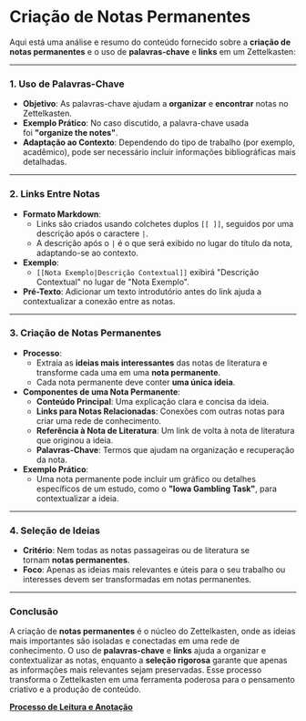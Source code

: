 # Criação de Notas Permanentes

Aqui está uma análise e resumo do conteúdo fornecido sobre a **criação de notas permanentes** e o uso de **palavras-chave** e **links** em um Zettelkasten:

---

### **1. Uso de Palavras-Chave**

- **Objetivo**: As palavras-chave ajudam a **organizar** e **encontrar** notas no Zettelkasten.
- **Exemplo Prático**: No caso discutido, a palavra-chave usada foi **"organize the notes"**.
- **Adaptação ao Contexto**: Dependendo do tipo de trabalho (por exemplo, acadêmico), pode ser necessário incluir informações bibliográficas mais detalhadas.

---

### **2. Links Entre Notas**

- **Formato Markdown**:
    - Links são criados usando colchetes duplos `[[ ]]`, seguidos por uma descrição após o caractere `|`.
    - A descrição após o `|` é o que será exibido no lugar do título da nota, adaptando-se ao contexto.
- **Exemplo**:
    - `[[Nota Exemplo|Descrição Contextual]]` exibirá "Descrição Contextual" no lugar de "Nota Exemplo".
- **Pré-Texto**: Adicionar um texto introdutório antes do link ajuda a contextualizar a conexão entre as notas.

---

### **3. Criação de Notas Permanentes**

- **Processo**:
    - Extraia as **ideias mais interessantes** das notas de literatura e transforme cada uma em uma **nota permanente**.
    - Cada nota permanente deve conter **uma única ideia**.
- **Componentes de uma Nota Permanente**:
    - **Conteúdo Principal**: Uma explicação clara e concisa da ideia.
    - **Links para Notas Relacionadas**: Conexões com outras notas para criar uma rede de conhecimento.
    - **Referência à Nota de Literatura**: Um link de volta à nota de literatura que originou a ideia.
    - **Palavras-Chave**: Termos que ajudam na organização e recuperação da nota.
- **Exemplo Prático**:
    - Uma nota permanente pode incluir um gráfico ou detalhes específicos de um estudo, como o **"Iowa Gambling Task"**, para contextualizar a ideia.

---

### **4. Seleção de Ideias**

- **Critério**: Nem todas as notas passageiras ou de literatura se tornam **notas permanentes**.
- **Foco**: Apenas as ideias mais relevantes e úteis para o seu trabalho ou interesses devem ser transformadas em notas permanentes.

---

### **Conclusão**

A criação de **notas permanentes** é o núcleo do Zettelkasten, onde as ideias mais importantes são isoladas e conectadas em uma rede de conhecimento. O uso de **palavras-chave** e **links** ajuda a organizar e contextualizar as notas, enquanto a **seleção rigorosa** garante que apenas as informações mais relevantes sejam preservadas. Esse processo transforma o Zettelkasten em uma ferramenta poderosa para o pensamento criativo e a produção de conteúdo.

[**Processo de Leitura e Anotação**](Processo%20de%20Leitura%20e%20Anotação.md)